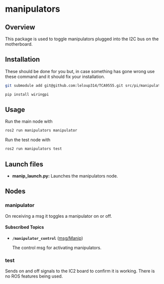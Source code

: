 # manipulators

## Overview

This package is used to toggle manipulators plugged into the I2C bus on the motherboard.

## Installation

These should be done for you but, in case something has gone wrong use these command and it should fix your installation.

```bash
git submodule add git@github.com:leloup314/TCA9555.git src/pi/manipulators/TCA9555
```

```bash
pip install wiringpi
```

## Usage

Run the main node with

```bash
ros2 run manipulators manipulator
```

Run the test node with

```bash
ros2 run manipulators test
```

## Launch files

* **manip_launch.py:** Launches the manipulators node.

## Nodes

### manipulator

On receiving a msg it toggles a manipulator on or off.

#### Subscribed Topics

* **`/manipulator_control`** ([msg/Manip])

    The control msg for activating manipulators.

### test

Sends on and off signals to the IC2 board to confirm it is working. There is no ROS features being used.

[msg/Manip]:../../rov_msgs/msg/Manip.msg
